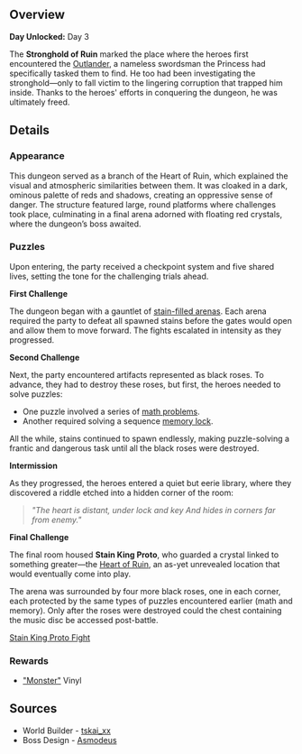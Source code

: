 <!-- title: Stronghold of Ruin -->
<!-- quote: If Iphania trusts you, perhaps you stand a chance -->
<!-- chapters: 1 -->
<!-- images: (Stronghold of Ruin Overview #1), (Stronghold of Ruin Overview #2), (Stronghold of Ruin Overview #3), (Dungeon Boss: Stain King Proto) -->
<!-- model: false -->

## Overview

**Day Unlocked:** Day 3

The **Stronghold of Ruin** marked the place where the heroes first encountered the [Outlander](#entry:outsider-entry), a nameless swordsman the Princess had specifically tasked them to find. He too had been investigating the stronghold—only to fall victim to the lingering corruption that trapped him inside. Thanks to the heroes' efforts in conquering the dungeon, he was ultimately freed.

## Details

### Appearance

This dungeon served as a branch of the Heart of Ruin, which explained the visual and atmospheric similarities between them. It was cloaked in a dark, ominous palette of reds and shadows, creating an oppressive sense of danger. The structure featured large, round platforms where challenges took place, culminating in a final arena adorned with floating red crystals, where the dungeon’s boss awaited.

### Puzzles

Upon entering, the party received a checkpoint system and five shared lives, setting the tone for the challenging trials ahead.

**First Challenge**

The dungeon began with a gauntlet of [stain-filled arenas](https://www.youtube.com/live/gVAtGMLBJos?si=Yz9FvKwuZtv4e-ZS&t=1423). Each arena required the party to defeat all spawned stains before the gates would open and allow them to move forward. The fights escalated in intensity as they progressed.

**Second Challenge**

Next, the party encountered artifacts represented as black roses. To advance, they had to destroy these roses, but first, the heroes needed to solve puzzles:

- One puzzle involved a series of [math problems](https://www.youtube.com/live/EKjcWfEGsB0?si=kbaxo2QGrPfrE5La&t=2999).
- Another required solving a sequence [memory lock](https://www.youtube.com/live/Lp7GyRVbz1c?si=eZeTfPLnxXrZZVP7&t=2892).

All the while, stains continued to spawn endlessly, making puzzle-solving a frantic and dangerous task until all the black roses were destroyed.

**Intermission**

As they progressed, the heroes entered a quiet but eerie library, where they discovered a riddle etched into a hidden corner of the room:

> _"The heart is distant, under lock and key
> And hides in corners far from enemy."_

**Final Challenge**

The final room housed **Stain King Proto**, who guarded a crystal linked to something greater—the [Heart of Ruin](#entry:heart-of-ruin-entry), an as-yet unrevealed location that would eventually come into play.

The arena was surrounded by four more black roses, one in each corner, each protected by the same types of puzzles encountered earlier (math and memory). Only after the roses were destroyed could the chest containing the music disc be accessed post-battle.

[Stain King Proto Fight](#embed:https://www.youtube.com/live/gVAtGMLBJos?si=ySvBC15UpSUDHK4E&t=2203)

### Rewards

- ["Monster"](https://www.youtube.com/watch?v=2kllY6gIU6o&pp=ygUQbW9uc3RlciBob2xvbGl2ZQ%3D%3D) Vinyl

## Sources

- World Builder - [tskai_xx](https://x.com/tskai_xx/status/1920399135754367072/photo/1)
- Boss Design - [Asmodeus](#out:https://www.youtube.com/watch?v=7DoxNoIma18&feature=youtu.be)
